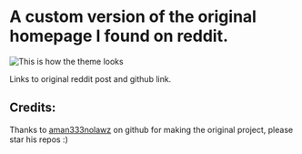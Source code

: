 # A custom version of the original homepage I found on reddit.

<img src="https://i.imgur.com/0i7OyQJ.png" alt="This is how the theme looks"></img>


Links to original reddit post and github link.
<a href="https://www.reddit.com/r/startpages/comments/xxnnis/dracula_is_cool/"></a>
<a href="https://github.com/aman333nolawz/startpage-v2"></a>


## Credits:
<p>
  Thanks to <a href="https://github.com/aman333nolawz/">aman333nolawz</a> on github for making the original project, please star his repos :)
</p>
